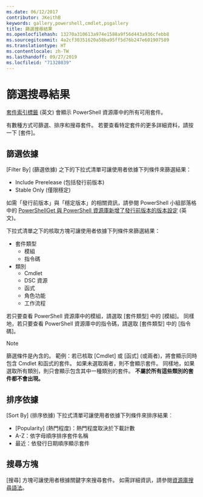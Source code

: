```yaml
---
ms.date: 06/12/2017
contributor: JKeithB
keywords: gallery,powershell,cmdlet,psgallery
title: 篩選搜尋結果
ms.openlocfilehash: 13270a310613a974e1588a9f56d443a936cfebb8
ms.sourcegitcommit: 4a2cf30351620a58ba95ff5d76b247e601907589
ms.translationtype: HT
ms.contentlocale: zh-TW
ms.lasthandoff: 09/27/2019
ms.locfileid: "71328039"
---
```

# <a name="filtering-search-results"></a>篩選搜尋結果

[套件索引標籤](https://www.powershellgallery.com/packages) \(英文\) 會顯示 PowerShell 資源庫中的所有可用套件。

有數種方式可篩選、排序和搜尋套件。
若要查看特定套件的更多詳細資料，請按一下 [套件]。

## <a name="filter-by"></a>篩選依據

[Filter By] \(篩選依據\) 之下的下拉式清單可讓使用者依據下列條件來篩選結果：
- Include Prerelease (包括發行前版本)
- Stable Only (僅限穩定)

如需「發行前版本」與「穩定版本」的相關資訊，請參閱 PowerShell 小組部落格中的 [PowerShellGet 與 PowerShell 資源庫新增了發行前版本的版本設定](https://blogs.msdn.microsoft.com/powershell/2017/12/05/prerelease-versioning-added-to-powershellget-and-powershell-gallery/) \(英文\)。

下拉式清單之下的核取方塊可讓使用者依據下列條件來篩選結果：
- 套件類型
  - 模組
  - 指令碼
- 類別
  - Cmdlet
  - DSC 資源
  - 函式
  - 角色功能
  - 工作流程

若只要查看 PowerShell 資源庫中的模組，請選取 [套件類型] 中的 [模組]。
同樣地，若只要查看 PowerShell 資源庫中的指令碼，請選取 [套件類型] 中的 [指令碼]。

> [!NOTE]
> 篩選條件是內含的。
> 範例：若已核取 [Cmdlet] 或 [函式] (或兩者)，將會顯示同時包含 Cmdlet 和函式的套件。
> 如果未選取兩者，則不會顯示套件。
> 同樣地，如果選取所有類別，則只會顯示包含其中一種類別的套件。
> **不屬於所有這些類別的套件都不會出現。**

## <a name="sort-by"></a>排序依據

[Sort By] \(排序依據\) 下拉式清單可讓使用者依據下列條件來排序結果︰
- [Popularity] \(熱門程度\)：熱門程度取決於下載計數
- A-Z：依字母順序排序套件名稱
- 最近：依發行日期順序顯示套件

## <a name="search-box"></a>搜尋方塊

[搜尋] 方塊可讓使用者根據關鍵字來搜尋套件。
如需詳細資訊，請參閱[資源庫搜尋語法](search-syntax.md)。

